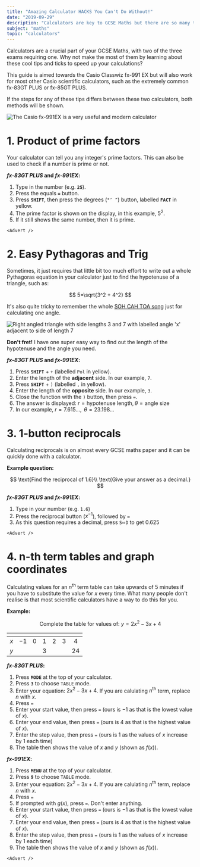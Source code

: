 ```yaml
---
title: "Amazing Calculator HACKS You Can't Do Without!"
date: "2019-09-29"
description: "Calculators are key to GCSE Maths but there are so many things that they can do for you which most people don't realise!"
subject: "maths"
topic: "calculators"
---
```


Calculators are a crucial part of your GCSE Maths, with two of the three exams requiring one. Why not make the most of them by learning about these cool tips and ticks to speed up your calculations?

This guide is aimed towards the Casio Classwiz fx-991 EX but will also work for most other Casio scientific calculators, such as the extremely common fx-83GT PLUS or fx-85GT PLUS.

If the steps for any of these tips differs between these two calculators, both methods will be shown.

![The Casio fx-991EX is a very useful and modern calculator](articles/fx-991ex.png)

# 1. Product of prime factors

Your calculator can tell you any integer's prime factors. This can also be used to check if a number is prime or not.

**_fx-83GT PLUS_ and _fx-991EX_:**

1. Type in the number (e.g. **`25`**).
2. Press the equals **`=`** button.
3. Press **`SHIFT`**, then press the degrees (**`°′ ″`**) button, labelled **`FACT`** in yellow.
4. The prime factor is shown on the display, in this example, $5^2$.
5. If it still shows the same number, then it is prime.

```react
<Advert />
```

# 2. Easy Pythagoras and Trig

Sometimes, it just requires that little bit too much effort to write out a whole Pythagoras equation in your calculator just to find the hypotenuse of a triangle, such as:

$$
5=\sqrt{3^2 + 4^2}
$$

It's also quite tricky to remember the whole [SOH CAH TOA song](https://www.youtube.com/watch?v=PIWJo5uK3Fo) just for calculating one angle.

![Right angled triangle with side lengths 3 and 7 with labelled angle 'x' adjacent to side of length 7](articles/exmaple-right-triangle.png)

**Don't fret!** I have one super easy way to find out the length of the hypotenuse and the angle you need.

**_fx-83GT PLUS_ and _fx-991EX_:**

1.  Press **`SHIFT`** + `+` (labelled `Pol` in yellow).
2.  Enter the length of the **adjacent** side. In our example, `7`.
3.  Press **`SHIFT`** + `)` (labelled `,` in yellow).
4.  Enter the length of the **opposite** side. In our example, `3`.
5.  Close the function with the `)` button, then press `=`.
6.  The answer is displayed: $r=\text{hypotenuse length}, \theta=\text{angle size}$
7.  In our example, $r=7.615...,\text{ }\theta=23.198...$

# 3. 1-button reciprocals

Calculating reciprocals is on almost every GCSE maths paper and it can be quickly done with a calculator.

**Example question:**

$$
\text{Find the reciprocal of 1.6}\\
\text{Give your answer as a decimal.}
$$

**_fx-83GT PLUS_ and _fx-991EX_:**

1.  Type in your number (e.g. `1.6`)
2.  Press the reciprocal button ($x^{-1}$), followed by `=`
3.  As this question requires a decimal, press `S⬄D` to get $0.625$

```react
<Advert />
```

# 4. n-th term tables and graph coordinates

Calculating values for an $n^{\text{th}}$ term table can take upwards of 5 minutes if you have to substitute the value for $x$ every time. What many people don't realise is that most scientific calculators have a way to do this for you.

**Example:**

$$
\text{Complete the table for values of: } y=2x^2-3x+4
$$

| <!-- --> | <!-- --> | <!-- --> | <!-- --> | <!-- --> | <!-- --> | <!-- --> |
| :------: | :------: | :------: | :------: | :------: | :------: | :------: |
|   $x$    |   $-1$   |   $0$    |   $1$    |   $2$    |   $3$    |   $4$    |
|   $y$    |          |          |   $3$    |          |          |   $24$   |

**_fx-83GT PLUS_:**

1.  Press **`MODE`** at the top of your calculator.
2.  Press **`3`** to choose `TABLE` mode.
3.  Enter your equation: $2x^2-3x+4$. If you are calulating $n^{\text{th}}$ term, replace $n$ with $x$.
4.  Press `=`
5.  Enter your start value, then press `=` (ours is $-1$ as that is the lowest value of $x$).
6.  Enter your end value, then press `=` (ours is $4$ as that is the highest value of $x$).
7.  Enter the step value, then press `=` (ours is $1$ as the values of $x$ increase by $1$ each time)
8.  The table then shows the value of $x$ and $y$ (shown as $f(x)$).

**_fx-991EX_:**

1.  Press **`MENU`** at the top of your calculator.
2.  Press **`9`** to choose `TABLE` mode.
3.  Enter your equation: $2x^2-3x+4$. If you are calulating $n^{\text{th}}$ term, replace $n$ with $x$.
4.  Press `=`
5.  If prompted with $g(x)$, press `=`. Don't enter anything.
6.  Enter your start value, then press `=` (ours is $-1$ as that is the lowest value of $x$).
7.  Enter your end value, then press `=` (ours is $4$ as that is the highest value of $x$).
8.  Enter the step value, then press `=` (ours is $1$ as the values of $x$ increase by $1$ each time)
9.  The table then shows the value of $x$ and $y$ (shown as $f(x)$).

```react
<Advert />
```
